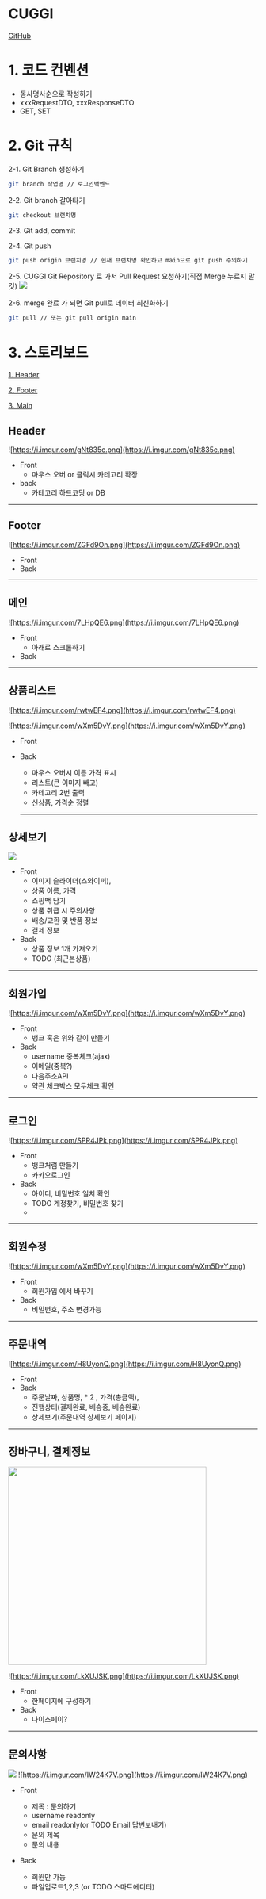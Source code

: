 # CUGGI

[GitHub](https://github.com/tlswodn205/CUGGI "https://github.com/tlswodn205/CUGGI")

# 1. 코드 컨벤션

-  동사명사순으로 작성하기
-  xxxRequestDTO, xxxResponseDTO
-  GET, SET


# 2. Git 규칙

2-1. Git Branch 생성하기

```bash
git branch 작업명 // 로그인백엔드
```

2-2. Git branch 갈아타기

```bash
git checkout 브랜치명
```

2-3. Git add, commit

2-4. Git push

```bash
git push origin 브랜치명 // 현재 브랜치명 확인하고 main으로 git push 주의하기
```

2-5. CUGGI Git Repository 로 가서 Pull Request 요청하기(직접 Merge 누르지 말 것)
<img src="https://i.imgur.com/SLsO3ag.png" style="width=200"/>



2-6. merge 완료 가 되면 Git pull로 데이터 최신화하기

```bash
git pull // 또는 git pull origin main
```

# 3. 스토리보드

[1. Header](#Header)

[2. Footer](#Footer)

[3. Main](#메인)




## Header


![https://i.imgur.com/gNt835c.png](https://i.imgur.com/gNt835c.png)
    

- Front
    - 마우스 오버 or 클릭시 카테고리 확장
- back
    - 카테고리 하드코딩 or DB

---

## Footer
   ![https://i.imgur.com/ZGFd9On.png](https://i.imgur.com/ZGFd9On.png) 
- Front
- Back

---

## 메인


![https://i.imgur.com/7LHpQE6.png](https://i.imgur.com/7LHpQE6.png)
    

- Front
    - 아래로 스크롤하기
- Back

---

## 상품리스트


![https://i.imgur.com/rwtwEF4.png](https://i.imgur.com/rwtwEF4.png)



![https://i.imgur.com/wXm5DvY.png](https://i.imgur.com/wXm5DvY.png)

-  Front
    
- Back
    - 마우스 오버시 이름 가격 표시
    - 리스트(큰 이미지 빼고)
    - 카테고리 2번 출력
    - 신상품, 가격순 정렬
    
   ---
   

## 상세보기

![](https://i.imgur.com/lNJb0IK.png)



- Front
    - 이미지 슬라이더(스와이퍼),
    - 상품 이름, 가격
    - 쇼핑백 담기
    - 상품 취급 시 주의사항
    - 배송/교환 및 반품 정보
    - 결제 정보
- Back
    - 상품 정보 1개 가져오기
    - TODO (최근본상품)

---

## 회원가입

   
   ![https://i.imgur.com/wXm5DvY.png](https://i.imgur.com/wXm5DvY.png)
   

- Front
    - 뱅크 혹은 위와 같이 만들기
- Back
    - username 중복체크(ajax)
    - 이메일(중복?)
    - 다음주소API
    - 약관 체크박스 모두체크 확인

---

## 로그인


   ![https://i.imgur.com/SPR4JPk.png](https://i.imgur.com/SPR4JPk.png)


- Front
    - 뱅크처럼 만들기
    - 카카오로그인
- Back    
    - 아이디, 비밀번호 일치 확인
    - TODO 계정찾기, 비밀번호 찾기
    - 
 ---


## 회원수정

![https://i.imgur.com/wXm5DvY.png](https://i.imgur.com/wXm5DvY.png)

- Front
    - 회원가입 에서 바꾸기
- Back
    - 비밀번호, 주소 변경가능

---

## 주문내역

![https://i.imgur.com/H8UyonQ.png](https://i.imgur.com/H8UyonQ.png)


-  Front	
-  Back
	-  주문날짜, 상품명, * 2 , 가격(총금액), 
	-  진행상태(결제완료, 배송중, 배송완료)
	-  상세보기(주문내역 상세보기 페이지)

---
## 장바구니, 결제정보

<img src="https://i.imgur.com/TQhnOh0.png](https://i.imgur.com/TQhnOh0.png" style="width: 400px"/>
  
  ![https://i.imgur.com/LkXUJSK.png](https://i.imgur.com/LkXUJSK.png)

- Front
	-  한페이지에 구성하기
- Back
	- 나이스페이?


---
## 문의사항

![](https://i.imgur.com/3M8z1ix.png)
![https://i.imgur.com/IW24K7V.png](https://i.imgur.com/IW24K7V.png)

- Front
	- 제목 : 문의하기
	- username readonly
	- email readonly(or TODO Email 답변보내기)
	- 문의 제목
	- 문의 내용

- Back
	- 회원만 가능
	- 파일업로드1,2,3 (or TODO 스마트에디터)

